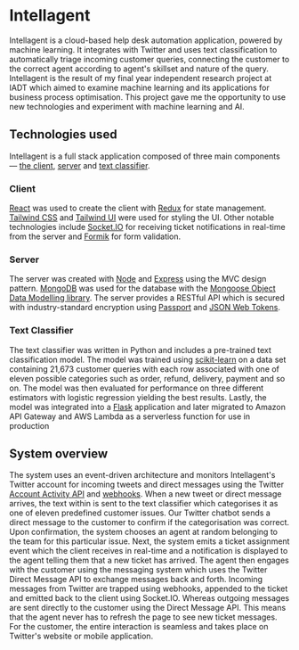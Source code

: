 # Intellagent

Intellagent is a cloud-based help desk automation application, powered by machine learning. It integrates with Twitter and uses text classification to automatically triage incoming customer queries, connecting the customer to the correct agent according to agent's skillset and nature of the query. Intellagent is the result of my final year independent research project at IADT which aimed to examine machine learning and its applications for business process optimisation. This project gave me the opportunity to use new technologies and experiment with machine learning and AI.

## Technologies used

Intellagent is a full stack application composed of three main components — [the client](https://github.com/r-freeman/intellagent-client), [server](https://github.com/r-freeman/intellagent-server) and [text classifier](https://github.com/r-freeman/intellagent-text-classifier).

### Client

[React](https://reactjs.org/) was used to create the client with [Redux](https://redux.js.org/) for state management. [Tailwind CSS](https://tailwindcss.com/) and [Tailwind UI](https://tailwindui.com/) were used for styling the UI. Other notable technologies include [Socket.IO](https://socket.io/) for receiving ticket notifications in real-time from the server and [Formik](https://formik.org/) for form validation.

### Server

The server was created with [Node](https://nodejs.org/en/) and [Express](https://expressjs.com/) using the MVC design pattern. [MongoDB](https://www.mongodb.com/) was used for the database with the [Mongoose Object Data Modelling library](https://mongoosejs.com/). The server provides a RESTful API which is secured with industry-standard encryption using [Passport](http://www.passportjs.org/) and [JSON Web Tokens](https://jwt.io/).

### Text Classifier

The text classifier was written in Python and includes a pre-trained text classification model. The model was trained using [scikit-learn](https://scikit-learn.org/stable/) on a data set containing 21,673 customer queries with each row associated with one of eleven possible categories such as order, refund, delivery, payment and so on. The model was then evaluated for performance on three different estimators with logistic regression yielding the best results. Lastly, the model was integrated into a [Flask](https://flask.palletsprojects.com/en/2.0.x/) application and later migrated to Amazon API Gateway and AWS Lambda as a serverless function for use in production

## System overview

The system uses an event-driven architecture and monitors Intellagent's Twitter account for incoming tweets and direct messages using the Twitter [Account Activity API](https://developer.twitter.com/en/docs/twitter-api/enterprise/account-activity-api/overview) and [webhooks](https://developer.twitter.com/en/docs/twitter-api/enterprise/account-activity-api/guides/getting-started-with-webhooks). When a new tweet or direct message arrives, the text within is sent to the text classifier which categorises it as one of eleven predefined customer issues. Our Twitter chatbot sends a direct message to the customer to confirm if the categorisation was correct. Upon confirmation, the system chooses an agent at random belonging to the team for this particular issue. Next, the system emits a ticket assignment event which the client receives in real-time and a notification is displayed to the agent telling them that a new ticket has arrived. The agent then engages with the customer using the messaging system which uses the Twitter Direct Message API to exchange messages back and forth. Incoming messages from Twitter are trapped using webhooks, appended to the ticket and emitted back to the client using Socket.IO. Whereas outgoing messages are sent directly to the customer using the Direct Message API. This means that the agent never has to refresh the page to see new ticket messages. For the customer, the entire interaction is seamless and takes place on Twitter's website or mobile application.


